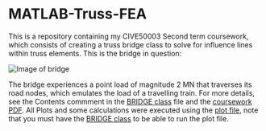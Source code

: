 # MATLAB-Truss-FEA
This is a repository containing my CIVE50003 Second term coursework, which consists of creating a truss bridge class to solve for influence lines within truss elements. This is the bridge in question:

![Image of bridge](https://github.com/majdyousof/MATLAB-Truss-FEA/assets/117210724/ca37ba1d-247e-4f9f-af74-074c1c05d2f5)

The bridge experiences a point load of magnitude 2 MN that traverses its road nodes, which emulates the load of a travelling train. For more details, see the Contents commment in the [BRIDGE class](BRIDGE.m) file and the [coursework PDF](FEA-bridge-coursework.pdf). All Plots and some calculations were executed using the [plot file](plotfile.m), note that you must have the [BRIDGE class](BRIDGE.m) to be able to run the plot file.
